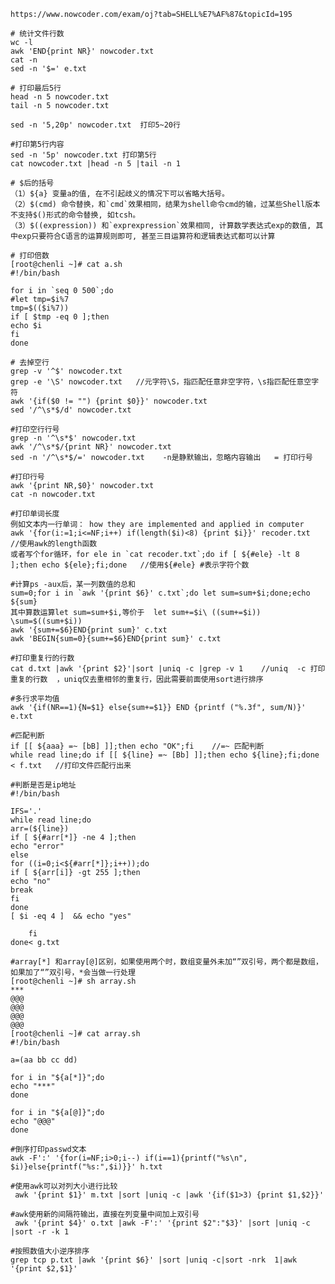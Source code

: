     https://www.nowcoder.com/exam/oj?tab=SHELL%E7%AF%87&topicId=195

    # 统计文件行数
    wc -l 
    awk 'END{print NR}' nowcoder.txt
    cat -n
    sed -n '$=' e.txt

    # 打印最后5行
    head -n 5 nowcoder.txt
    tail -n 5 nowcoder.txt
    
    sed -n '5,20p' nowcoder.txt  打印5~20行

    #打印第5行内容
    sed -n '5p' nowcoder.txt 打印第5行
    cat nowcoder.txt |head -n 5 |tail -n 1

    # $后的括号
    （1）${a} 变量a的值, 在不引起歧义的情况下可以省略大括号。
    （2）$(cmd) 命令替换，和`cmd`效果相同，结果为shell命令cmd的输，过某些Shell版本不支持$()形式的命令替换, 如tcsh。
    （3）$((expression)) 和`exprexpression`效果相同, 计算数学表达式exp的数值, 其中exp只要符合C语言的运算规则即可, 甚至三目运算符和逻辑表达式都可以计算

    # 打印倍数
    [root@chenli ~]# cat a.sh 
    #!/bin/bash
    
    for i in `seq 0 500`;do
    #let tmp=$i%7
    tmp=$(($i%7))
    if [ $tmp -eq 0 ];then
    echo $i
    fi
    done

    # 去掉空行
    grep -v '^$' nowcoder.txt
    grep -e '\S' nowcoder.txt   //元字符\S，指匹配任意非空字符，\s指匹配任意空字符
    awk '{if($0 != "") {print $0}}' nowcoder.txt
    sed '/^\s*$/d' nowcoder.txt

    #打印空行行号
    grep -n '^\s*$' nowcoder.txt
    awk '/^\s*$/{print NR}' nowcoder.txt
    sed -n '/^\s*$/=' nowcoder.txt    -n是静默输出，忽略内容输出   = 打印行号

    #打印行号
    awk '{print NR,$0}' nowcoder.txt
    cat -n nowcoder.txt

    #打印单词长度
    例如文本内一行单词： how they are implemented and applied in computer 
    awk '{for(i:=1;i<=NF;i++) if(length($i)<8) {print $i}}' recoder.txt  //使用awk的length函数
    或者写个for循环，for ele in `cat recoder.txt`;do if [ ${#ele} -lt 8 ];then echo ${ele};fi;done   //使用${#ele} #表示字符个数

    #计算ps -aux后，某一列数值的总和
    sum=0;for i in `awk '{print $6}' c.txt`;do let sum=sum+$i;done;echo ${sum}
    其中算数运算let sum=sum+$i,等价于  let sum+=$i\ ((sum+=$i)) \sum=$((sum+$i))
    awk '{sum+=$6}END{print sum}' c.txt
    awk 'BEGIN{sum=0}{sum+=$6}END{print sum}' c.txt

    #打印重复行的行数
    cat d.txt |awk '{print $2}'|sort |uniq -c |grep -v 1    //uniq  -c 打印重复的行数  ，uniq仅去重相邻的重复行，因此需要前面使用sort进行排序

    #多行求平均值
    awk '{if(NR==1){N=$1} else{sum+=$1}} END {printf ("%.3f", sum/N)}' e.txt 

    #匹配判断
    if [[ ${aaa} =~ [bB] ]];then echo "OK";fi    //=~ 匹配判断
    while read line;do if [[ ${line} =~ [Bb] ]];then echo ${line};fi;done < f.txt   //打印文件匹配行出来

    #判断是否是ip地址
    #!/bin/bash

    IFS='.'
    while read line;do
    arr=(${line})
    if [ ${#arr[*]} -ne 4 ];then
    echo "error"
    else
    for ((i=0;i<${#arr[*]};i++));do
    if [ ${arr[i]} -gt 255 ];then
    echo "no"
    break
    fi
    done
    [ $i -eq 4 ]  && echo "yes"
    
        fi 
    done< g.txt

    #array[*] 和array[@]区别，如果使用两个时，数组变量外未加“”双引号，两个都是数组，如果加了“”双引号，*会当做一行处理
    [root@chenli ~]# sh array.sh 
    ***
    @@@
    @@@
    @@@
    @@@
    [root@chenli ~]# cat array.sh
    #!/bin/bash
    
    a=(aa bb cc dd)
    
    for i in "${a[*]}";do
    echo "***"
    done
    
    for i in "${a[@]}";do
    echo "@@@"
    done

    #倒序打印passwd文本
    awk -F':' '{for(i=NF;i>0;i--) if(i==1){printf("%s\n", $i)}else{printf("%s:",$i)}}' h.txt

    #使用awk可以对列大小进行比较
     awk '{print $1}' m.txt |sort |uniq -c |awk '{if($1>3) {print $1,$2}}'

    #awk使用新的间隔符输出，直接在列变量中间加上双引号
     awk '{print $4}' o.txt |awk -F':' '{print $2":"$3}' |sort |uniq -c |sort -r -k 1

    #按照数值大小逆序排序
    grep tcp p.txt |awk '{print $6}' |sort |uniq -c|sort -nrk  1|awk '{print $2,$1}'


    
    

    

